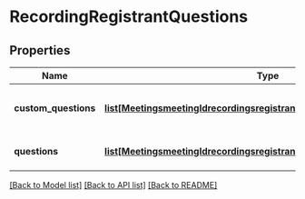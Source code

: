# RecordingRegistrantQuestions

## Properties
Name | Type | Description | Notes
------------ | ------------- | ------------- | -------------
**custom_questions** | [**list[MeetingsmeetingIdrecordingsregistrantsquestionsCustomQuestions]**](MeetingsmeetingIdrecordingsregistrantsquestionsCustomQuestions.md) | Array of Registrant Custom Questions | [optional] 
**questions** | [**list[MeetingsmeetingIdrecordingsregistrantsquestionsQuestions]**](MeetingsmeetingIdrecordingsregistrantsquestionsQuestions.md) | Array of Registrant Questions | [optional] 

[[Back to Model list]](../README.md#documentation-for-models) [[Back to API list]](../README.md#documentation-for-api-endpoints) [[Back to README]](../README.md)

